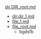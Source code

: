 <a href = "E:\Node_projects\Node_Way\Jobs\CataloguerFs\CreateCatalog\AFP5_0.1_ctlg_1_to_1\Examples\cleare\DIR_root\dir.DIR_root.md">dir.DIR_root.md</a>     
- <a href = "E:\Node_projects\Node_Way\Jobs\CataloguerFs\CreateCatalog\AFP5_0.1_ctlg_1_to_1\Examples\cleare\DIR_root\dir_1\dir.dir_1.md">dir.dir_1.md</a>     
- <a href = "E:\Node_projects\Node_Way\Jobs\CataloguerFs\CreateCatalog\AFP5_0.1_ctlg_1_to_1\Examples\cleare\DIR_root\dir_1\file_1.md">file_1.md</a> 
- <a href = "E:\Node_projects\Node_Way\Jobs\CataloguerFs\CreateCatalog\AFP5_0.1_ctlg_1_to_1\Examples\cleare\DIR_root\file_root.md">file_root.md</a> 
  - bgdsfb
